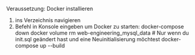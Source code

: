 Veraussetzung: Docker installieren

1. ins Verzeichnis navigieren
2. Befehl in Konsole eingeben um Docker zu starten:
docker-compose down
docker volume rm web-engineering_mysql_data # Nur wenn du init.sql geändert hast und eine Neuinitialisierung möchtest
docker-compose up --build

